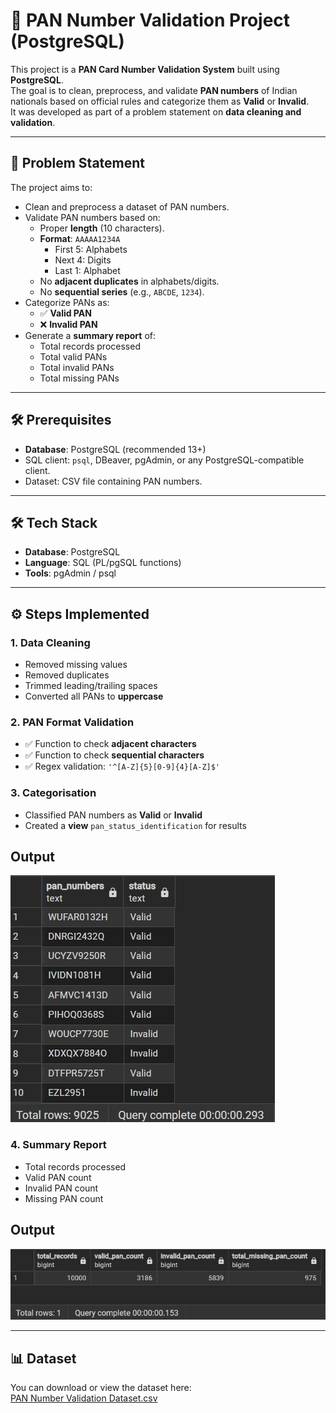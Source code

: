 # 🪪 PAN Number Validation Project (PostgreSQL)

This project is a **PAN Card Number Validation System** built using **PostgreSQL**.  
The goal is to clean, preprocess, and validate **PAN numbers** of Indian nationals based on official rules and categorize them as **Valid** or **Invalid**.  
It was developed as part of a problem statement on **data cleaning and validation**.  

---

## 📌 Problem Statement
The project aims to:
- Clean and preprocess a dataset of PAN numbers.
- Validate PAN numbers based on:
  - Proper **length** (10 characters).
  - **Format**: `AAAAA1234A`
    - First 5: Alphabets  
    - Next 4: Digits  
    - Last 1: Alphabet  
  - No **adjacent duplicates** in alphabets/digits.  
  - No **sequential series** (e.g., `ABCDE`, `1234`).  
- Categorize PANs as:
  - ✅ **Valid PAN**  
  - ❌ **Invalid PAN**  
- Generate a **summary report** of:
  - Total records processed  
  - Total valid PANs  
  - Total invalid PANs  
  - Total missing PANs  

---
## 🛠️ Prerequisites

- **Database**: PostgreSQL (recommended 13+)
- SQL client: `psql`, DBeaver, pgAdmin, or any PostgreSQL-compatible client.
- Dataset: CSV file containing PAN numbers.
---

## 🛠️ Tech Stack
- **Database**: PostgreSQL  
- **Language**: SQL (PL/pgSQL functions)  
- **Tools**: pgAdmin / psql  

---

## ⚙️ Steps Implemented

### 1. Data Cleaning
- Removed missing values  
- Removed duplicates  
- Trimmed leading/trailing spaces  
- Converted all PANs to **uppercase**  

### 2. PAN Format Validation
- ✅ Function to check **adjacent characters**  
- ✅ Function to check **sequential characters**  
- ✅ Regex validation: `'^[A-Z]{5}[0-9]{4}[A-Z]$'`

### 3. Categorisation
- Classified PAN numbers as **Valid** or **Invalid**  
- Created a **view** `pan_status_identification` for results

## Output 
![Validation Results](screenshots/pan-validation-results.jpg)
  

### 4. Summary Report
- Total records processed  
- Valid PAN count  
- Invalid PAN count  
- Missing PAN count
## Output
![Summary Report](screenshots/summary-report.jpg)

---
## 📊 Dataset

You can download or view the dataset here:  
[PAN Number Validation Dataset.csv](docs/PAN%20Number%20Validation%20Dataset.csv)





